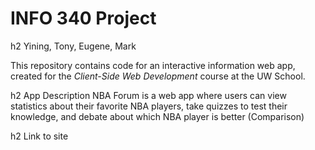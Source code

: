 # INFO 340 Project

h2 Yining, Tony, Eugene, Mark 

This repository contains code for an interactive information web app, created for the _Client-Side Web Development_ course at the UW School.

h2 App Description
NBA Forum is a web app where users can view statistics about their favorite NBA players, take quizzes to test their knowledge, and debate about which NBA player is better (Comparison)

h2 Link to site
